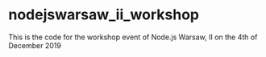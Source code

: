# nodejswarsaw_ii_workshop
This is the code for the workshop event of Node.js Warsaw, II on the 4th of December 2019
